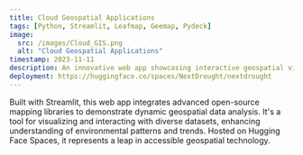 ```yaml
---
title: Cloud Geospatial Applications
tags: [Python, Streamlit, Leafmap, Geemap, Pydeck]
image:
  src: /images/Cloud_GIS.png
  alt: "Cloud Geospatial Applications"
timestamp: 2023-11-11
description: An innovative web app showcasing interactive geospatial visualizations using Streamlit and libraries like Leafmap, Geemap, Pydeck, and Kepler.gl.
deployment: https://huggingface.co/spaces/NextDrought/nextdrought
---
```


Built with Streamlit, this web app integrates advanced open-source mapping libraries to demonstrate dynamic geospatial data analysis. It's a tool for visualizing and interacting with diverse datasets, enhancing understanding of environmental patterns and trends. Hosted on Hugging Face Spaces, it represents a leap in accessible geospatial technology.
